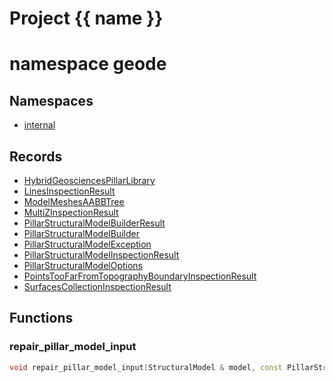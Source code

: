 <script setup>
import {useRoute} from 'vitepress'
const {path} = useRoute()
const tokens = path.split('/')
const words = tokens[2].split('-');
for (let i = 0; i < words.length; i++) {
    words[i] = words[i].charAt(0).toUpperCase() + words[i].slice(1);
    words[i] = words[i].replace('geode', 'Geode')
}
const name = words.join('-');
</script>
# Project {{ name }}

# namespace geode



## Namespaces

* [internal](internal/index.md)


## Records

* [HybridGeosciencesPillarLibrary](HybridGeosciencesPillarLibrary.md)
* [LinesInspectionResult](LinesInspectionResult.md)
* [ModelMeshesAABBTree](ModelMeshesAABBTree.md)
* [MultiZInspectionResult](MultiZInspectionResult.md)
* [PillarStructuralModelBuilderResult](PillarStructuralModelBuilderResult.md)
* [PillarStructuralModelBuilder](PillarStructuralModelBuilder.md)
* [PillarStructuralModelException](PillarStructuralModelException.md)
* [PillarStructuralModelInspectionResult](PillarStructuralModelInspectionResult.md)
* [PillarStructuralModelOptions](PillarStructuralModelOptions.md)
* [PointsTooFarFromTopographyBoundaryInspectionResult](PointsTooFarFromTopographyBoundaryInspectionResult.md)
* [SurfacesCollectionInspectionResult](SurfacesCollectionInspectionResult.md)


## Functions

### repair_pillar_model_input

```cpp
void repair_pillar_model_input(StructuralModel & model, const PillarStructuralModelInspectionResult & inspection_result)
```




